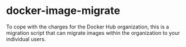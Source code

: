 # docker-image-migrate
To cope with the charges for the Docker Hub organization, this is a migration script that can migrate images within the organization to your individual users.
